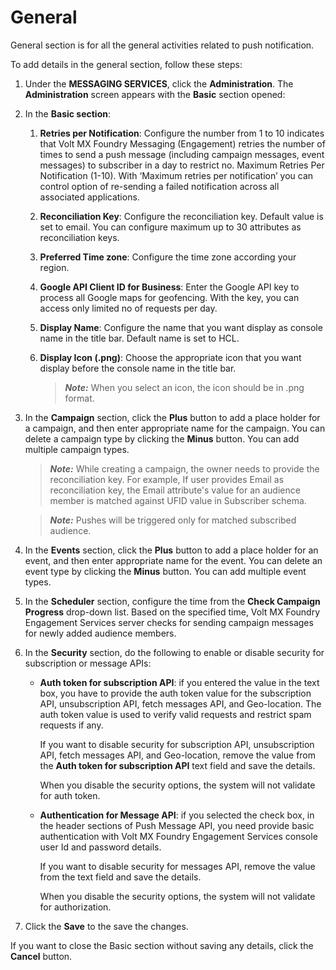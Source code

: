                             

General
=======

General section is for all the general activities related to push notification.

To add details in the general section, follow these steps:

1.  Under the **MESSAGING SERVICES**, click the **Administration**. The **Administration** screen appears with the **Basic** section opened:

1.  In the **Basic section**:
    1.  **Retries per Notification**: Configure the number from 1 to 10 indicates that Volt MX Foundry Messaging (Engagement) retries the number of times to send a push message (including campaign messages, event messages) to subscriber in a day to restrict no. Maximum Retries Per Notification (1-10). With ‘Maximum retries per notification’ you can control option of re-sending a failed notification across all associated applications.
    2.  **Reconciliation Key**: Configure the reconciliation key. Default value is set to email. You can configure maximum up to 30 attributes as reconciliation keys.
    3.  **Preferred Time zone**: Configure the time zone according your region.
    4.  **Google API Client ID for Business**: Enter the Google API key to process all Google maps for geofencing. With the key, you can access only limited no of requests per day.
    5.  **Display Name**: Configure the name that you want display as console name in the title bar. Default name is set to HCL.
    6.  **Display Icon (.png)**: Choose the appropriate icon that you want display before the console name in the title bar.
        
        > **_Note:_** When you select an icon, the icon should be in .png format.
        
2.  In the **Campaign** section, click the **Plus** button to add a place holder for a campaign, and then enter appropriate name for the campaign. You can delete a campaign type by clicking the **Minus** button. You can add multiple campaign types.  
    
    > **_Note:_** While creating a campaign, the owner needs to provide the reconciliation key. For example, If user provides Email as reconciliation key, the Email attribute's value for an audience member is matched against UFID value in Subscriber schema.  
    
    > **_Note:_** Pushes will be triggered only for matched subscribed audience.
    
3.  In the **Events** section, click the **Plus** button to add a place holder for an event, and then enter appropriate name for the event. You can delete an event type by clicking the **Minus** button. You can add multiple event types.
4.  In the **Scheduler** section, configure the time from the **Check Campaign Progress** drop-down list. Based on the specified time, Volt MX Foundry Engagement Services server checks for sending campaign messages for newly added audience members.
5.  In the **Security** section, do the following to enable or disable security for subscription or message APIs:
    *   **Auth token for subscription API**: if you entered the value in the text box, you have to provide the auth token value for the subscription API, unsubscription API, fetch messages API, and Geo-location. The auth token value is used to verify valid requests and restrict spam requests if any.  
          
        If you want to disable security for subscription API, unsubscription API, fetch messages API, and Geo-location, remove the value from the **Auth token for subscription API** text field and save the details.  
          
        When you disable the security options, the system will not validate for auth token.
    *   **Authentication for Message API**: if you selected the check box, in the header sections of Push Message API, you need provide basic authentication with Volt MX Foundry Engagement Services console user Id and password details.  
          
        If you want to disable security for messages API, remove the value from the text field and save the details.  
          
        When you disable the security options, the system will not validate for authorization.  
        

1.  Click the **Save** to the save the changes.

If you want to close the Basic section without saving any details, click the **Cancel** button.
